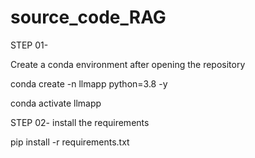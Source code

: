 # source_code_RAG

STEP 01- 

Create a conda environment after opening the repository

conda create -n llmapp python=3.8 -y

conda activate llmapp

STEP 02- install the requirements

pip install -r requirements.txt
